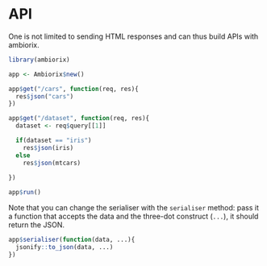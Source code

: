 # API

One is not limited to sending HTML responses and can thus build APIs with ambiorix.

```r
library(ambiorix)

app <- Ambiorix$new()

app$get("/cars", function(req, res){
  res$json("cars")
})

app$get("/dataset", function(req, res){
  dataset <- req$query[[1]]

  if(dataset == "iris")
    res$json(iris)
  else 
    res$json(mtcars)
  
})

app$run()
```

Note that you can change the serialiser with the `serialiser` method: pass it a function that accepts the data and the three-dot construct (`...`), it should return the JSON.

```r
app$serialiser(function(data, ...){
  jsonify::to_json(data, ...)
})
```
